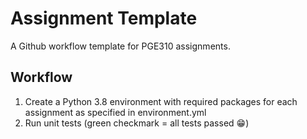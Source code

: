 # Assignment Template

A Github workflow template for PGE310 assignments. 

## Workflow
1. Create a Python 3.8 environment with required packages for each assignment as specified in environment.yml
2. Run unit tests (green checkmark = all tests passed 😁)

